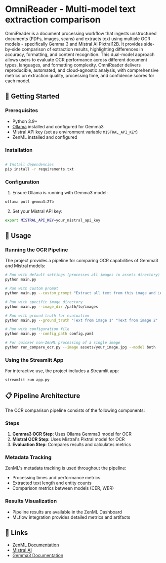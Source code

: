 # OmniReader - Multi-model text extraction comparison

OmniReader is a document processing workflow that ingests unstructured documents (PDFs, images, scans) and extracts text using multiple OCR models - specifically Gemma 3 and Mistral AI Pixtral12B. It provides side-by-side comparison of extraction results, highlighting differences in accuracy, formatting, and content recognition. This dual-model approach allows users to evaluate OCR performance across different document types, languages, and formatting complexity. OmniReader delivers reproducible, automated, and cloud-agnostic analysis, with comprehensive metrics on extraction quality, processing time, and confidence scores for each model.

## 🚀 Getting Started

### Prerequisites

- Python 3.9+
- [Ollama](https://ollama.ai/) installed and configured for Gemma3
- Mistral API key (set as environment variable `MISTRAL_API_KEY`)
- ZenML installed and configured

### Installation

```bash

# Install dependencies
pip install -r requirements.txt
```

### Configuration

1. Ensure Ollama is running with Gemma3 model:

```bash
ollama pull gemma3:27b
```

2. Set your Mistral API key:

```bash
export MISTRAL_API_KEY=your_mistral_api_key
```

## 📌 Usage

### Running the OCR Pipeline

The project provides a pipeline for comparing OCR capabilities of Gemma3 and Mistral models:

```bash
# Run with default settings (processes all images in assets directory)
python main.py

# Run with custom prompt
python main.py --custom_prompt "Extract all text from this image and identify any named entities."

# Run with specific image directory
python main.py --image_dir /path/to/images

# Run with ground truth for evaluation
python main.py --ground_truth "Text from image 1" "Text from image 2"

# Run with configuration file
python main.py --config_path config.yaml

# For quicker non-ZenML processing of a single image
python run_compare_ocr.py --image assets/your_image.jpg --model both
```

### Using the Streamlit App

For interactive use, the project includes a Streamlit app:

```bash
streamlit run app.py
```

## 📋 Pipeline Architecture

The OCR comparison pipeline consists of the following components:

### Steps

1. **Gemma3 OCR Step**: Uses Ollama Gemma3 model for OCR
2. **Mistral OCR Step**: Uses Mistral's Pixtral model for OCR
3. **Evaluation Step**: Compares results and calculates metrics

### Metadata Tracking

ZenML's metadata tracking is used throughout the pipeline:

- Processing times and performance metrics
- Extracted text length and entity counts
- Comparison metrics between models (CER, WER)

### Results Visualization

- Pipeline results are available in the ZenML Dashboard
- MLflow integration provides detailed metrics and artifacts

## 🔗 Links

- [ZenML Documentation](https://zenml.io/docs)
- [Mistral AI](https://mistral.ai/)
- [Gemma3 Documentation](https://ai.google.dev/gemma3)

